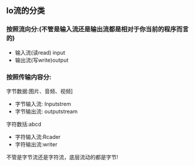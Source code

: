 ## Io流的分类
### 按照流向分:(不管是输入流还是输出流都是相对于你当前的程序而言的)
- 输入流(读read) input
- 输出流(写write)output
### 按照传输内容分:
字节数据:图片、音频、视频]
- 字节输入流: Inputstrem
- 字节输出流: outputstream

字符数括:abcd
- 字符输入流:Rcader
- 字符输出流:writer

不管是字节流还是字符流，底层流动的都是字节!


